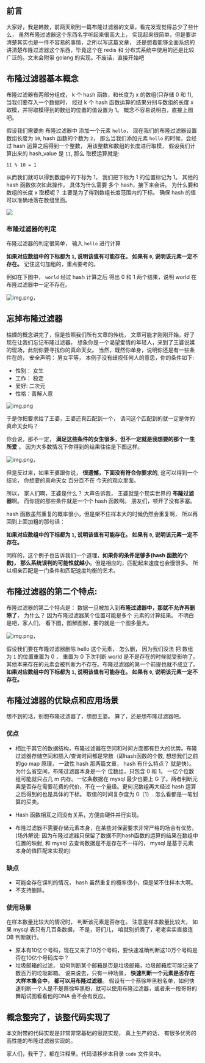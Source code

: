 
## 前言

大家好，我是韩数，前两天刷到一篇布隆过滤器的文章，看完发现觉得总少了些什么， 虽然布隆过滤器这个东西名字听起来很高大上， 实现起来很简单，但是要讲清楚其实也是一件不容易的事情，之所以写这篇文章， 还是想着能够全面系统的讲清楚布隆过滤器这个东西，毕竟这个在 redis 和 分布式系统中使用的还是比较广泛的。文末会附带 golang 的实现。不废话，直接开始吧

## 布隆过滤器基本概念
布隆过滤器有两部分组成， k 个 hash 函数，和长度为 x 的数组(只存储 0 和 1),  当我们要存入一个数据时， 经过 k 个 hash 函数运算的结果分别与数组的长度 x 取模，并将取模得到的数组的位置的值设置为 1。 概念不容易说明白，直接上图吧。

假设我们需要向 布隆过滤器中 添加一个元素 `hello`， 现在我们的布隆过滤器设置数组长度为 `10`,  hash 函数的个数为 `2`， 那么当我们添加元素 `hello` 的时候，会经过 hash 运算之后得到一个整数， 用该整数和数组的长度进行取模， 假设我们计算出来的 hash_value 是 `11`, 那么 取模运算就是:

`11 % 10 = 1` 

从而我们就可以得到数组中的下标为 1， 我们把下标为 1 的位置标记为 1。 其他的 hash 函数依次如此操作， 具体为什么需要 多个 hash，接下来会讲。 为什么要和数组的长度 x 取模呢？ 主要是为了得到数组长度范围内的下标。 确保 hash 的值可以准确地落在数组里面。

![](img/img.png)

### 布隆过滤器的判定

布隆过滤器的判定很简单， 输入 `hello` 进行计算

**如果对应数组中的下标都为 `1`, 说明该值有可能存在。 如果有 `0`, 说明该元素一定不存在。**  记住这句加粗的，重点要考的。

例如在下图中， `world` 经过 hash 计算之后 得出 0 和 1 两个结果，说明 world 在布隆过滤器中一定不存在。

![img.png](img/img_1.png)，


## 忘掉布隆过滤器
枯燥的概念讲完了，但是按照我们所有文章的传统， 文章可能才刚刚开始，好了现在让我们忘记布隆过滤器， 想象你是一个渴望爱情的年轻人，来到了王婆说媒的现场，此刻你要寻找你的真命天女。 当然，既然你单身，说明你还是有一些条件在的， 安全声明： 男女平等， 本例子没有歧视任何人的意思，你的条件如下:

- 性别： 女生
- 工作： 稳定
- 爱好:  二次元
- 性格：善解人意

![img.png](img/img_2.png)

于是你把要求给了王婆，王婆还真匹配到一个， 请问这个匹配到的就一定是你的真命天女吗？

你会说，那不一定， **满足这些条件的女生很多，但不一定就是我想要的那个一生所爱** 。 因为大多数情况下你得到的结果往往是下图这样。

![img.png](img/img_3.png)，

但是反过来，如果王婆跟你说， **很遗憾，下面没有符合你要求的**, 这可以得到一个结论， 你想要的真命天女 百分百不在 今天的观众里面。

所以， 家人们啊，王婆是什么？ 大声告诉我， 王婆就是个现实世界的 **布隆过滤器**啊。 而你提的那些条件就是一个个 hash 函数啊。 朋友们，顿开了没有茅塞。

hash 函数虽然重复的概率很小，但是架不住样本大的时候仍然会重复啊， 所以再回到上面加粗的那句话： 

**如果对应数组中的下标都为 `1`, 说明该值有可能存在。 如果有 `0`, 说明该元素一定不存在。** 

同样的，这个例子也告诉我们一个道理，**如果你的条件足够多(hash 函数的个数)， 那么系统误判的可能性就越小**。但是相应的，匹配起来速度也会慢很多。 所以相亲匹配是一门条件和匹配速度均衡的艺术。


## 布隆过滤器的第二个特点:

布隆过滤器的第二个特点是： 数据一旦被加入到**布隆过滤器中，那就不允许再删除了**， 为什么？ 因为布隆过滤器某个位置可能是多个 元素的计算结果。 不明白是吧，家人们， 看下图，图解图解，要的就是一个图多量大。

![img.png](img/img_4.png)，

假设我们要在布隆过滤器删除 hello 这个元素， 怎么删， 因为我们没法 把 数组 为 `1` 的位置重置为 0 ， 重置为 0 下次判断 world 是不是存在的时候就受影响了。 其他本来存在的元素会被判断为不存在。布隆过滤器的第一个前提也就不成立了。 **如果对应数组中的下标都为 `1`, 说明该值有可能存在。 如果有 `0`, 说明该元素一定不存在。**


## 布隆过滤器的优缺点和应用场景

想不到的话，别想布隆过滤器了，想想王婆。 算了，还是想布隆过滤器吧。

### 优点

- 相比于其它的数据结构，布隆过滤器在空间和时间方面都有巨大的优势。布隆过滤器存储空间和插入/查询时间都是常数（即hash函数的个数, 想想我们之前的go map 原理， 一致性 hash 那两篇文章， hash 有什么特点？ 就是快）。为什么省空间，布隆过滤器本身是一个 位数组，只包含 0 和 1。 一亿个位数组可能就只占几 m 内存。一亿条数据在 mysql 最少也要上 G 了。两者判断元素是否存在需要花费的代价，不在一个量级。更何况数组再大经过 hash 运算之后得到的也是具体的下标。 取值的时间复杂度为 0（1）. 怎么看都是一笔划算的买卖。

- Hash 函数相互之间没有关系，方便由硬件并行实现。
- 布隆过滤器不需要存储元素本身，在某些对保密要求非常严格的场合有优势。(场外解说: 因为布隆过滤器只保留了数据不同hash函数的运算的结果在数组中位置的映射, 和 mysql 去查询数据是不是存在不一样的， mysql 是基于元素本身的值匹配来实现的)

### 缺点
- 可能会存在误判的情况， hash 虽然重复的概率很小，但是架不住样本大啊。
- 不支持删除。

### 使用场景

在样本数量比较大的情况时， 判断该元素是否存在。 注意是样本数量比较大， 如果 mysql 表只有几百条数据， 不是，哥们儿， 咱就别折腾了，老老实实直接连 DB 判断就行。
- 原本有10亿个号码，现在又来了10万个号码，要快速准确判断这10万个号码是否在10亿个号码库中？
- 垃圾邮箱的过滤， 如何判断某个邮箱是否是垃圾邮箱，垃圾邮箱库可能记录了数百万的垃圾邮箱。
说来说去，只有一种场景，  **快速判断一个元素是否存在大样本集合中， 都可以用布隆过滤器**。 假设有一个蔡徐坤黑粉名单，如何快速判断一个人是不是蔡徐坤黑粉，就可以使用布隆过滤器，或者来一段哥哥的舞蹈试图看看他的DNA 会不会有反应。 


## 概念整完了，该整代码实现了

本文附带的代码实现是非常非常基础的思路实现， 真上生产的话， 有很多优秀的高性能的布隆过滤器实现的。

家人们，我干了，都在注释里。代码请移步本目录 `code` 文件夹中。





















